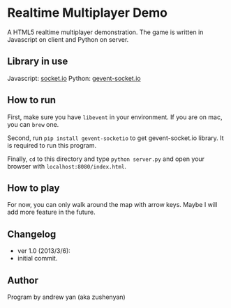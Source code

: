 # Realtime Multiplayer Demo

A HTML5 realtime multiplayer demonstration.
The game is written in Javascript on client and Python on server.

## Library in use
Javascript: [socket.io](https://github.com/learnboost/socket.io)
Python: [gevent-socket.io](https://github.com/abourget/gevent-socketio)

## How to run
First, make sure you have `libevent` in your environment. If you are on mac, you can `brew` one.

Second, run `pip install gevent-socketio` to get gevent-socket.io library. It is required to run this program.

Finally, `cd` to this directory and type `python server.py` and open your browser with `localhost:8080/index.html`.

## How to play
For now, you can only walk around the map with arrow keys. Maybe I will add more feature in the future.

## Changelog
* ver 1.0 (2013/3/6):
 * initial commit.

## Author
Program by andrew yan (aka zushenyan)
